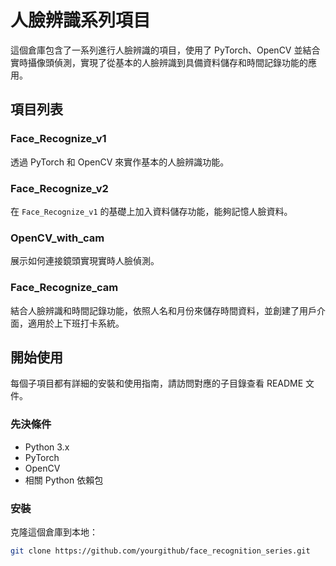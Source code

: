 # 人臉辨識系列項目

這個倉庫包含了一系列進行人臉辨識的項目，使用了 PyTorch、OpenCV 並結合實時攝像頭偵測，實現了從基本的人臉辨識到具備資料儲存和時間記錄功能的應用。

## 項目列表

### Face_Recognize_v1

透過 PyTorch 和 OpenCV 來實作基本的人臉辨識功能。

### Face_Recognize_v2

在 `Face_Recognize_v1` 的基礎上加入資料儲存功能，能夠記憶人臉資料。

### OpenCV_with_cam

展示如何連接鏡頭實現實時人臉偵測。

### Face_Recognize_cam

結合人臉辨識和時間記錄功能，依照人名和月份來儲存時間資料，並創建了用戶介面，適用於上下班打卡系統。

## 開始使用

每個子項目都有詳細的安裝和使用指南，請訪問對應的子目錄查看 README 文件。

### 先決條件

- Python 3.x
- PyTorch
- OpenCV
- 相關 Python 依賴包

### 安裝

克隆這個倉庫到本地：

```bash
git clone https://github.com/yourgithub/face_recognition_series.git


